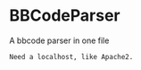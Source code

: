 # BBCodeParser

A bbcode parser in one file

~~~~~~~~~~~~~~~~~~~~~~~~~~~~~~~~~~~~~~~~~~~~~~
Need a localhost, like Apache2.
~~~~~~~~~~~~~~~~~~~~~~~~~~~~~~~~~~~~~~~~~~~~~~
